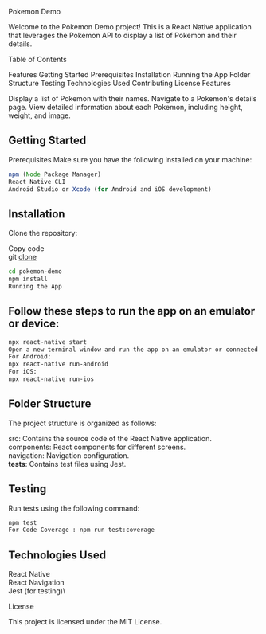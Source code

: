 Pokemon Demo

Welcome to the Pokemon Demo project! This is a React Native application that leverages the Pokemon API to display a list of Pokemon and their details.

Table of Contents

Features
Getting Started
Prerequisites
Installation
Running the App
Folder Structure
Testing
Technologies Used
Contributing
License
Features

Display a list of Pokemon with their names.
Navigate to a Pokemon's details page.
View detailed information about each Pokemon, including height, weight, and image.

## Getting Started

Prerequisites
Make sure you have the following installed on your machine:

```Node.js
npm (Node Package Manager)
React Native CLI
Android Studio or Xcode (for Android and iOS development)
```

## Installation
Clone the repository:

Copy code\
git [clone](https://github.com/Ajaymishra123/PokemonApp111.git)
 
```bash
cd pokemon-demo
npm install
Running the App
```
## Follow these steps to run the app on an emulator or device:

```bash
npx react-native start
Open a new terminal window and run the app on an emulator or connected device:
For Android:
npx react-native run-android
For iOS:
npx react-native run-ios
```
## Folder Structure

The project structure is organized as follows:

src: Contains the source code of the React Native application.\
components: React components for different screens.\
navigation: Navigation configuration.\
__tests__: Contains test files using Jest.

## Testing

Run tests using the following command:

```bash
npm test
For Code Coverage : npm run test:coverage
```
## Technologies Used
React Native\
React Navigation\
Jest (for testing)\


License

This project is licensed under the MIT License.